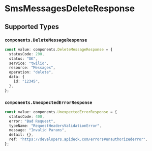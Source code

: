 # SmsMessagesDeleteResponse


## Supported Types

### `components.DeleteMessageResponse`

```typescript
const value: components.DeleteMessageResponse = {
  statusCode: 200,
  status: "OK",
  service: "twilio",
  resource: "Messages",
  operation: "delete",
  data: {
    id: "12345",
  },
};
```

### `components.UnexpectedErrorResponse`

```typescript
const value: components.UnexpectedErrorResponse = {
  statusCode: 400,
  error: "Bad Request",
  typeName: "RequestHeadersValidationError",
  message: "Invalid Params",
  detail: {},
  ref: "https://developers.apideck.com/errors#unauthorizederror",
};
```

